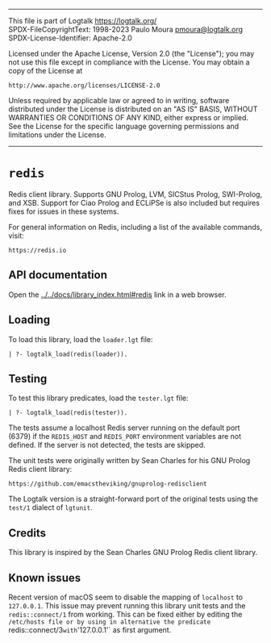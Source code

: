 ________________________________________________________________________

This file is part of Logtalk <https://logtalk.org/>  
SPDX-FileCopyrightText: 1998-2023 Paulo Moura <pmoura@logtalk.org>  
SPDX-License-Identifier: Apache-2.0

Licensed under the Apache License, Version 2.0 (the "License");
you may not use this file except in compliance with the License.
You may obtain a copy of the License at

    http://www.apache.org/licenses/LICENSE-2.0

Unless required by applicable law or agreed to in writing, software
distributed under the License is distributed on an "AS IS" BASIS,
WITHOUT WARRANTIES OR CONDITIONS OF ANY KIND, either express or implied.
See the License for the specific language governing permissions and
limitations under the License.
________________________________________________________________________


`redis`
=======

Redis client library. Supports GNU Prolog, LVM, SICStus Prolog, SWI-Prolog,
and XSB. Support for Ciao Prolog and ECLiPSe is also included but requires
fixes for issues in these systems.

For general information on Redis, including a list of the available
commands, visit:

	https://redis.io


API documentation
-----------------

Open the [../../docs/library_index.html#redis](../../docs/library_index.html#redis)
link in a web browser.


Loading
-------

To load this library, load the `loader.lgt` file:

	| ?- logtalk_load(redis(loader)).


Testing
-------

To test this library predicates, load the `tester.lgt` file:

	| ?- logtalk_load(redis(tester)).

The tests assume a localhost Redis server running on the default port (6379)
if the `REDIS_HOST` and `REDIS_PORT` environment variables are not defined.
If the server is not detected, the tests are skipped.

The unit tests were originally written by Sean Charles for his GNU Prolog
Redis client library:

	https://github.com/emacstheviking/gnuprolog-redisclient

The Logtalk version is a straight-forward port of the original tests using
the `test/1` dialect of `lgtunit`.


Credits
-------

This library is inspired by the Sean Charles GNU Prolog Redis client library.


Known issues
------------

Recent version of macOS seem to disable the mapping of `localhost` to
`127.0.0.1`. This issue may prevent running this library unit tests
and the `redis::connect/1` from working. This can be fixed either by
editing the `/etc/hosts file or by using in alternative the predicate
`redis::connect/3` with `'127.0.0.1'` as first argument.


